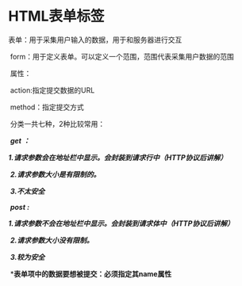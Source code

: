 # HTML表单标签

表单：用于采集用户输入的数据，用于和服务器进行交互

​	form：用于定义表单。可以定义一个范围，范围代表采集用户数据的范围

​		属性：

​				action:指定提交数据的URL

​				method：指定提交方式

​						分类一共七种，2种比较常用：

​								***get ：***

​										***1.请求参数会在地址栏中显示。会封装到请求行中（HTTP协议后讲解）***

​										***2.请求参数大小是有限制的。***

​										***3.不太安全***

​								***post :***

​										***1.请求参数不会在地址栏中显示。会封装到请求体中（HTTP协议后讲解）***

​										***2.请求参数大小没有限制。***

​										***3.较为安全***

​			***表单项中的数据要想被提交：必须指定其name属性**


